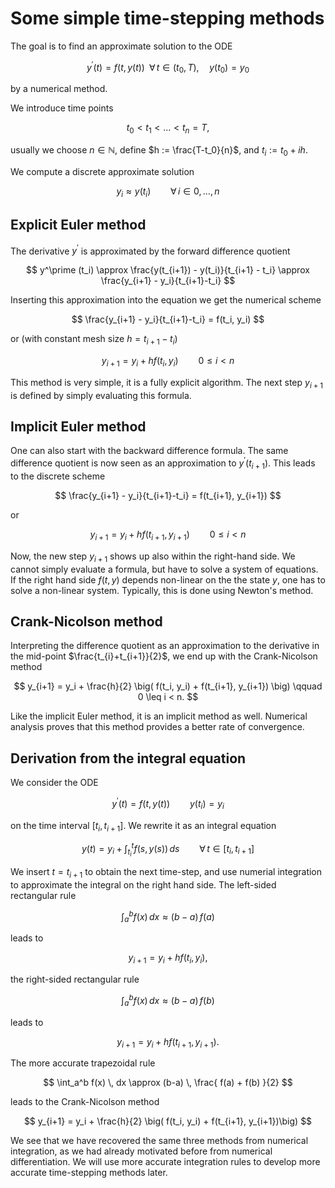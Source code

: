 # Some simple time-stepping methods

The goal is to find an approximate solution to the ODE

$$
y^\prime(t) = f(t, y(t)) \; \; \forall \, t \in (t_0, T), \quad y(t_0) = y_0
$$

by a numerical method.

We introduce time points

$$
t_0 < t_1 < \ldots < t_n = T,
$$

usually we choose $n \in {\mathbb N}$, define $h := \frac{T-t_0}{n}$, and
$t_i := t_0 + ih$.

We compute a discrete approximate solution 

$$
y_i \approx y(t_i) \qquad \forall \, i \in { 0, \ldots , n}
$$


## Explicit Euler method

The derivative $y^\prime$ is approximated by the forward difference quotient

$$
y^\prime (t_i)
\approx \frac{y(t_{i+1}) - y(t_i)}{t_{i+1} - t_i}
\approx \frac{y_{i+1} - y_i}{t_{i+1}-t_i}
$$

Inserting this approximation into the equation we get the numerical scheme

$$
\frac{y_{i+1} - y_i}{t_{i+1}-t_i} = f(t_i, y_i)
$$

or (with constant mesh size $h = t_{i+1} - t_i$)

$$
y_{i+1} = y_i + h f(t_i, y_i) \qquad 0 \leq i < n
$$

This method is very simple, it is a fully explicit algorithm. The next step $y_{i+1}$ is
defined by simply evaluating this formula.

## Implicit Euler method

One can also start with the backward difference formula. The same difference quotient is
now seen as an approximation to $y^\prime(t_{i+1})$. This leads to the discrete scheme

$$
\frac{y_{i+1} - y_i}{t_{i+1}-t_i} = f(t_{i+1}, y_{i+1})
$$

or

$$
y_{i+1} = y_i + h f(t_{i+1}, y_{i+1}) \qquad 0 \leq i < n
$$

Now, the new step $y_{i+1}$ shows up also within the right-hand side. We cannot simply
evaluate a formula, but have to solve a system of equations. If the right hand side $f(t,y)$
depends non-linear on the the state $y$, one has to solve a non-linear system. Typically,
this is done using Newton's method.

## Crank-Nicolson method

Interpreting the difference quotient as an approximation to the derivative in
the mid-point $\frac{t_{i}+t_{i+1}}{2}$, we end up with the Crank-Nicolson method

$$
y_{i+1} = y_i + \frac{h}{2} \big( f(t_i, y_i) + f(t_{i+1}, y_{i+1}) \big) \qquad 0 \leq i < n.
$$

Like the implicit Euler method, it is an implicit method as well. Numerical analysis proves that
this method provides a better rate of convergence.


## Derivation from the integral equation

We consider the ODE

$$
y^\prime(t) = f(t, y(t)) \qquad y(t_i) = y_i
$$

on the time interval $[t_i, t_{i+1}]$. We rewrite it as an integral equation

$$
y(t) = y_i + \int_{t_i}^t f(s, y(s)) \, ds \qquad \forall \, t \in [t_i, t_{i+1}]
$$

We insert $t = t_{i+1}$ to obtain the next time-step, 
and use numerial integration to approximate the integral on the right hand side.
The left-sided rectangular rule

$$
\int_a^b f(x) \, dx \approx (b-a) \, f(a)
$$

leads to

$$
y_{i+1} = y_i + h f(t_i, y_i),
$$

the right-sided rectangular rule

$$
\int_a^b f(x) \, dx \approx (b-a) \, f(b)
$$

leads to

$$
y_{i+1} = y_i + h f(t_{i+1}, y_{i+1}).
$$

The more accurate trapezoidal rule

$$
\int_a^b f(x) \, dx \approx (b-a) \, \frac{ f(a) + f(b) }{2} 
$$

leads to the Crank-Nicolson method

$$
y_{i+1} = y_i + \frac{h}{2} \big( f(t_i, y_i) +  f(t_{i+1}, y_{i+1})\big)
$$

We see that we have recovered the same three methods from numerical integration, as we
had already motivated before from numerical differentiation.
We will use more accurate integration rules to develop more accurate time-stepping methods later.


